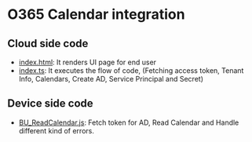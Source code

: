 # O365 Calendar integration

## Cloud side code
* [index.html](https://github.com/aroyatwork1/room-service/blob/master/src/public/index.html): It renders UI page for end user
* [index.ts](https://github.com/aroyatwork1/room-service/blob/master/src/public/index.ts): It executes the flow of code, (Fetching access token, Tenant Info, Calendars, Create AD, Service Principal and Secret)

## Device side code
* [BU_ReadCalendar.js](https://github.com/aroyatwork1/room-service/blob/master/sampleNodeApps/BU_ReadCalendar.js): Fetch token for AD, Read Calendar and Handle different kind of errors.

